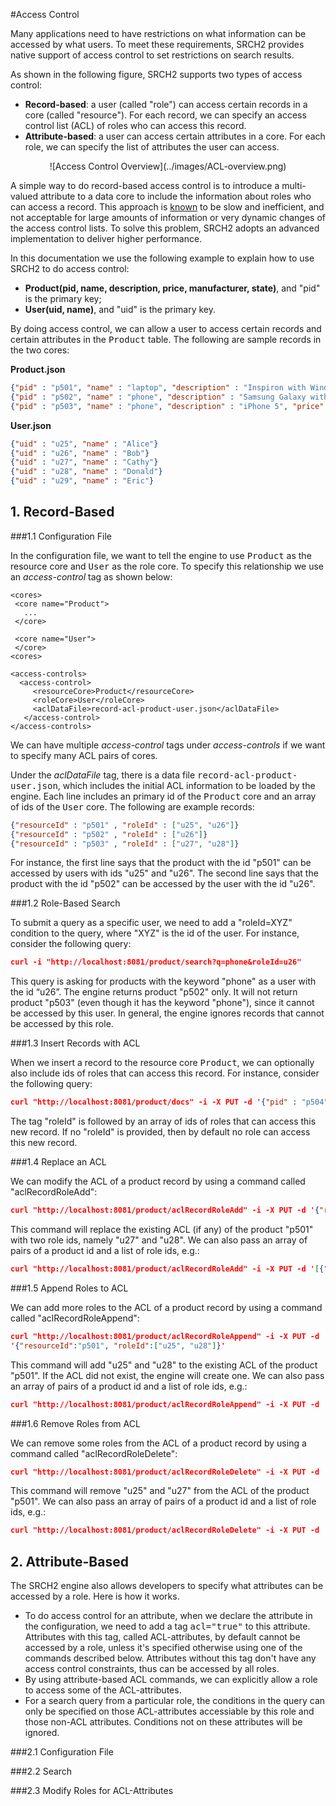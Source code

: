 
#Access Control

Many applications need to have restrictions on what information can be
accessed by what users.  To meet these requirements, SRCH2 provides
native support of access control to set restrictions on search
results.  

As shown in the following figure, SRCH2 supports two types of access
control:

<ul>
 <li> <b>Record-based</b>: a user (called
 "role") can access certain records  in a core (called "resource").
 For each record, we can specify an access control list  (ACL) of
 roles who can access this record.

 <li> <b>Attribute-based</b>: a user can access certain attributes  in
 a core.  For each role,  we can specify the list of attributes the user
 can access.
</ul>

<center>
![Access Control Overview](../images/ACL-overview.png)
</center>

A simple way to do record-based access control 
is to introduce a multi-valued attribute to a data core to
include the information about roles who can access a record.  This
approach is
[known](http://stackoverflow.com/questions/9222835/solr-permissions-filtering-results-depending-on-access-rights)
to be slow and inefficient, and not acceptable for 
large amounts of information or very dynamic changes of the access
control lists.  To solve this problem, SRCH2 adopts an
advanced implementation to deliver higher performance.

In this documentation we use the following example to explain how to
use SRCH2 to do access control:

<ul>
 <li> <b>Product(pid, name, description, price, manufacturer, state)</b>, and "pid" is the primary key;
 <li> <b>User(uid, name)</b>, and "uid" is the primary key.
</ul>

By doing access control, we can allow a user to access certain
records and certain attributes in the <tt>Product</tt> table.  The following
are sample records in the two cores:

<b>Product.json</b>

```json
{"pid" : "p501", "name" : "laptop", "description" : "Inspiron with Windows", "price" : 600, "manufacturer" : "Dell", "state" : "Texas"}
{"pid" : "p502", "name" : "phone", "description" : "Samsung Galaxy with Android", "price" : 350, "manufacturer" : "Samsung", "state" : "California"}
{"pid" : "p503", "name" : "phone", "description" : "iPhone 5", "price" : 500, "manufacturer" : "Apple", "state" : "California"}
```

<b>User.json</b>
```json
{"uid" : "u25", "name" : "Alice"}
{"uid" : "u26", "name" : "Bob"}
{"uid" : "u27", "name" : "Cathy"}
{"uid" : "u28", "name" : "Donald"}
{"uid" : "u29", "name" : "Eric"}

```

## 1. Record-Based

###1.1 Configuration File

In the configuration file, we want to tell the engine to use <tt>Product</tt>
as the resource core and <tt>User</tt> as the role core. To specify
this relationship we use an <i>access-control</i> tag as shown below:

```
<cores>
 <core name="Product">
   ...
 </core>

 <core name="User">
 </core>
<cores>

<access-controls>
  <access-control>
     <resourceCore>Product</resourceCore>
     <roleCore>User</roleCore>
     <aclDataFile>record-acl-product-user.json</aclDataFile>
   </access-control>
</access-controls>

```

We can have multiple <i>access-control</i> tags under
<i>access-controls</i> if we want to specify many ACL pairs of
cores.

Under the <i>aclDataFile</i> tag, there is a data file
<tt>record-acl-product-user.json</tt>, which includes the initial ACL
information to be loaded by the engine.  Each line includes an primary
id of the <tt>Product</tt> core and an array of ids of the
<tt>User</tt> core. The following are example records:

```json
{"resourceId" : "p501" , "roleId" : ["u25", "u26"]}
{"resourceId" : "p502" , "roleId" : ["u26"]}
{"resourceId" : "p503" , "roleId" : ["u27", "u28"]}
```

For instance, the first line says that the product with the id "p501" can
be accessed by users with ids "u25" and "u26".  The second
line says that the product with the id "p502" can be accessed by the user
with the id "u26".

###1.2 Role-Based Search

To submit a query as a specific user, we need to add a "roleId=XYZ"
condition to the query, where "XYZ" is the id of the user.
For instance, consider the following query:
```json
curl -i "http://localhost:8081/product/search?q=phone&roleId=u26"
```

This query is asking for products with the keyword "phone" as
a user with the id “u26”. The engine returns product "p502"
only.  It will not return product "p503" (even though it has
the keyword "phone"), since it cannot be accessed by this user.
In general, the engine ignores records that cannot
be accessed by this role. 

###1.3 Insert Records with ACL

When we insert a record to the resource core <tt>Product</tt>, we can
optionally also include ids of roles that can access this record.  For instance,
consider the following query:

```json
curl "http://localhost:8081/product/docs" -i -X PUT -d '{"pid" : "p504", ..., “roleId” : ["u26", "u28"]}'
```

The tag "roleId" is followed by an array of ids of roles that can
access this new record.  If no "roleId" is provided, then by default
no role can access this new record.

###1.4 Replace an ACL

We can modify the ACL of a product record by using a command called "aclRecordRoleAdd":

```json
curl "http://localhost:8081/product/aclRecordRoleAdd" -i -X PUT -d '{"resourceId":"p501", "roleId":["u27", "u28"]}'
```

This command will replace the existing ACL (if any) of the product
"p501" with two role ids, namely "u27" and "u28".  We can also pass an
array of pairs of a product id and a list of role ids, e.g.:

```json
curl "http://localhost:8081/product/aclRecordRoleAdd" -i -X PUT -d '[{"resourceId": “p501", “roleId”:["u27", "u28"]} , {"resourceId": “p502", “roleId”:["u25"]}]'
```

###1.5 Append Roles to ACL

We can add more roles to the ACL of a product record by using a command called
"aclRecordRoleAppend":

```json
curl "http://localhost:8081/product/aclRecordRoleAppend" -i -X PUT -d
'{"resourceId":"p501", "roleId":["u25", "u28"]}'
```

This command will add "u25" and "u28" to the existing ACL of the product
"p501". If the ACL did not exist, the engine will create one.
We can also pass an array of pairs of a product id and a list of role ids, e.g.:

```json
curl "http://localhost:8081/product/aclRecordRoleAppend" -i -X PUT -d '[{"resourceId": “p501", “roleId”:["u25", "u28"]} , {"resourceId": “p502", “roleId”:["u27"]}]'
```

###1.6 Remove Roles from ACL

We can remove some roles from the ACL of a product record by using a command called
"aclRecordRoleDelete":

```json
curl "http://localhost:8081/product/aclRecordRoleDelete" -i -X PUT -d '{"resourceId":"p501", "roleId":["u25", "u27"]}'
```

This command will remove "u25" and "u27" from the ACL of the product
"p501". We can also pass an array of pairs of a product id and a list of role ids, e.g.:

```json
curl "http://localhost:8081/product/aclRecordRoleDelete" -i -X PUT -d '[{"resourceId": “p501", “roleId”:["u25", "u27"]} , {"resourceId": “p502", “roleId”:["u25"]}]'
```

## 2. Attribute-Based

The SRCH2 engine also allows developers to specify what attributes can
be accessed by a role.  Here is how it works.

<ul>
 <li> To do access control for an attribute, when we declare the
 attribute in the configuration, we need to add a tag
 <tt>acl="true"</tt> to this attribute.  Attributes with this tag,
 called ACL-attributes, by default cannot be accessed by a role,
 unless it's specified otherwise  using one of the commands described
 below.  Attributes without this 
 tag don't have any access control constraints, thus can be accessed
 by all roles.

 <li> By using attribute-based ACL commands, we can explicitly allow a
 role to access some of the ACL-attributes.  

 <li> For a search query from a particular role, the conditions in the
 query can only be specified on those ACL-attributes accessiable by
 this role and those non-ACL attributes.  Conditions not on these
 attributes will be ignored.
</ul>


###2.1 Configuration File

###2.2 Search

###2.3 Modify Roles for ACL-Attributes